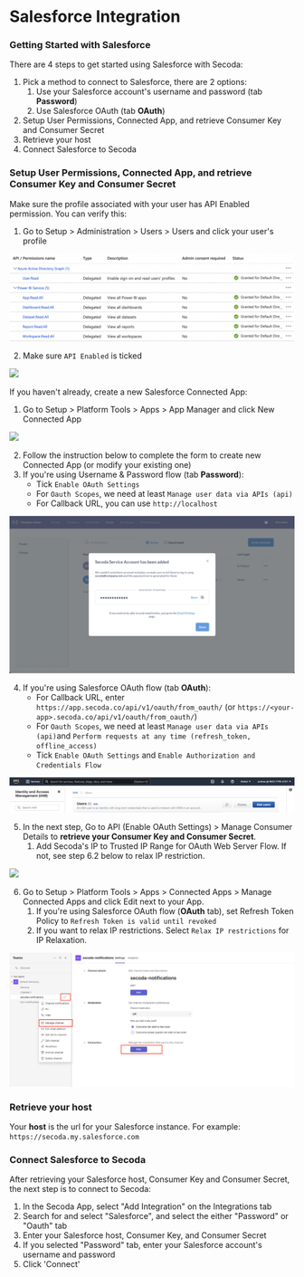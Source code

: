 # Salesforce Integration

### Getting Started with Salesforce

There are 4 steps to get started using Salesforce with Secoda:

1. Pick a method to connect to Salesforce, there are 2 options:
   1. Use your Salesforce account's username and password (tab **Password**)
   2. Use Salesforce OAuth (tab **OAuth**)
2. Setup User Permissions, Connected App, and retrieve Consumer Key and Consumer Secret
3. Retrieve your host
4. Connect Salesforce to Secoda

### Setup User Permissions, Connected App, and retrieve Consumer Key and Consumer Secret

Make sure the profile associated with your user has API Enabled permission. You can verify this:

1. Go to Setup > Administration > Users > Users and click your user's profile

![](<../.gitbook/assets/image (3) (1).png>)

2. Make sure `API Enabled` is ticked

![](<../.gitbook/assets/image (1) (4).png>)

If you haven't already, create a new Salesforce Connected App:

1. Go to Setup > Platform Tools > Apps > App Manager and click New Connected App

![](<../.gitbook/assets/image (6) (3).png>)

2. Follow the instruction below to complete the form to create new Connected App (or modify your existing one)
3. If you're using Username & Password flow (tab **Password**):
   * Tick `Enable OAuth Settings`
   * For `Oauth Scopes`, we need at least `Manage user data via APIs (api)`
   * For Callback URL, you can use `http://localhost`

![](<../.gitbook/assets/image.png>)

4. If you're using Salesforce OAuth flow (tab **OAuth**):
   * For Callback URL, enter `https://app.secoda.co/api/v1/oauth/from_oauth/` (or `https://<your-app>.secoda.co/api/v1/oauth/from_oauth/`)
   * For `Oauth Scopes`, we need at least `Manage user data via APIs (api)`and  `Perform requests at any time (refresh_token, offline_access)`
   * Tick `Enable OAuth Settings` and `Enable Authorization and Credentials Flow`

![](<../.gitbook/assets/image (3).png>)

5. In the next step, Go to API (Enable OAuth Settings) > Manage Consumer Details to **retrieve your Consumer Key and Consumer Secret**.
   1. Add Secoda's IP to Trusted IP Range for OAuth Web Server Flow. If not, see step 6.2 below to relax IP restriction.

![](<../.gitbook/assets/image (16) (1).png>)

6. Go to Setup > Platform Tools > Apps > Connected Apps > Manage Connected Apps and click Edit next to your App.
   1. If you're using Salesforce OAuth flow (**OAuth** tab), set Refresh Token Policy to `Refresh Token is valid until revoked`
   2. If you want to relax IP restrictions. Select `Relax IP restrictions` for IP Relaxation.

![](<../.gitbook/assets/image (15).png>)

### Retrieve your host

Your **host** is the url for your Salesforce instance. For example: `https://secoda.my.salesforce.com`

### **Connect Salesforce to Secoda** <a href="#h_757a3b000b" id="h_757a3b000b"></a>

After retrieving your Salesforce host, Consumer Key and Consumer Secret, the next step is to connect to Secoda:

1. In the Secoda App, select "Add Integration" on the Integrations tab
2. Search for and select "Salesforce", and select the either "Password" or "Oauth" tab
3. Enter your Salesforce host, Consumer Key, and Consumer Secret
4. If you selected "Password" tab, enter your Salesforce account's username and password
5. Click 'Connect'
